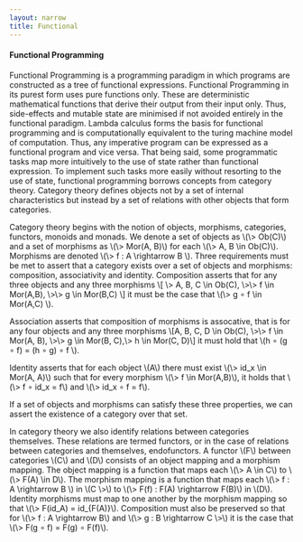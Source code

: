 ```yaml
---
layout: narrow
title: Functional
---
```

<h4>Functional Programming</h4>
<p>Functional Programming is a programming paradigm in which programs are constructed as a tree of functional expressions. Functional 
Programming in its purest form uses pure functions only. These are deterministic mathematical functions that derive their output from
their input only. Thus, side-effects and mutable state are minimised if not avoided entirely in the functional paradigm. Lambda calculus 
forms the basis for functional programming and is computationally equivalent to the turing machine model of computation.
Thus, any imperative program can be expressed as a functional program and vice versa. That being said, some programmatic 
tasks map more intuitively to the use of state rather than functional expression. To implement such tasks more easily without resorting 
to the use of state, functional programming borrows concepts from category theory. Category theory defines objects not by a set of 
internal characteristics but instead by a set of relations with other objects that form categories.</p>

<p>Category theory begins with the notion of objects, morphisms, categories, functors, monoids and monads. We denote a set of objects as
\(\> Ob(C)\) and a set of morphisms as \(\> Mor(A, B)\) for each \(\> A, B \in Ob(C)\). Morphisms are denoted \(\> f : A \rightarrow B \). Three
requirements must be met to assert that a category exists over a set of objects and morphisms: composition, associativity and identity.
Composition asserts that for any three objects and any three morphisms \[ \> A, B, C \in Ob(C),  \>\> f \in Mor(A,B), \>\> g \in Mor(B,C) \] 
it must be the case that \(\> g ∘ f \in Mor(A,C) \).</p>
<p>Association asserts that composition of 
morphisms is assocative, that is for any four objects and any three morphisms 
    \[A, B, C, D \in Ob(C), \>\> f \in Mor(A, B), \>\> g \in Mor(B, C),\> h \in Mor(C, D)\]
it must hold that \(h ∘ (g ∘ f) = (h ∘ g) ∘ f \).</p>
<p>Identity asserts that for each object \(A\) there must exist \(\> id_x \in Mor(A, A)\) such that for every morphism 
\(\> f \in Mor(A,B)\), it holds that \(\> f ∘ id_x = f\) and \(\> id_x ∘ f = f\).</p>
<p>If a set of objects and morphisms can satisfy these three properties, we can assert the existence of a category over that set. </p>
<p>In category theory we also identify relations between categories themselves. These relations are termed functors, or in the case of 
relations between categories and themselves, endofunctors. A functor \(F\) between categories \(C\) and \(D\) consists of an object
mapping and a morphism mapping. The object mapping is a function that maps each \(\> A \in C\) to \(\> F(A) \in D\). The morphism mapping
is a function that maps each \(\> f : A \rightarrow B \) in \(C \>\) to \(\> F(f) : F(A) \rightarrow F(B)\) in \(D\). Identity morphisms 
must map to one another by the morphism mapping so that \(\> F(id_A) = id_{F(A)}\). Composition must also be preserved so that for 
\(\> f : A \rightarrow B\) and \(\> g : B \rightarrow C \>\) it is the case that \(\> F(g ∘ f) = F(g) ∘ F(f)\).</p>